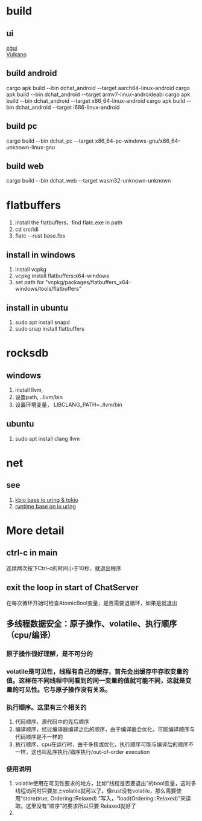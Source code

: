 # build

## ui
[egui](https://github.com/emilk/egui)  
[Vulkano](https://github.com/vulkano-rs/vulkano)  


## build android

cargo apk build --bin dchat_android --target aarch64-linux-android
cargo apk build --bin dchat_android --target armv7-linux-androideabi
cargo apk build --bin dchat_android --target x86_64-linux-android
cargo apk build --bin dchat_android --target i686-linux-android

## build pc

cargo build --bin dchat_pc --target x86_64-pc-windows-gnu/x86_64-unknown-linux-gnu

## build web

cargo build --bin dchat_web --target wasm32-unknown-unknown

# flatbuffers

1. install the flatbuffers，find flatc.exe in path
2. cd src/idl
3. flatc --rust base.fbs

## install in windows

1. install vcpkg
2. vcpkg install flatbuffers:x64-windows
3. set path for "vcpkg/packages/flatbuffers_x64-windows/tools/flatbuffers"

## install in ubuntu

1. sudo apt install snapd
2. sudo snap install flatbuffers

# rocksdb

## windows

1. install llvm,
2. 设置path, ..llvm/bin
3. 设置环境变量， LIBCLANG_PATH=..llvm/bin

## ubuntu

1. sudo apt install clang llvm

# net

## see

1. [kbio base io uring & tokio](https://github.com/KuiBaDB/kbio)
2. [runtime base on io uring](https://github.com/bytedance/monoio)

# More detail

## ctrl-c in main

连续两次按下Ctrl-c的时间小于10秒，就退出程序

## exit the loop in start of ChatServer

在每次循环开始时检查AtomicBool变量，是否需要退循环，如果是就退出

## 多线程数据安全：原子操作、volatile、执行顺序（cpu/编译）

### 原子操作很好理解，是不可分的

### volatile是可见性，线程有自己的缓存，首先会出缓存中存取变量的值。这样在不同线程中同看到的同一变量的值就可能不同，这就是变量的可见性。它与原子操作没有关系。

### 执行顺序。这里有三个相关的

1. 代码顺序，源代码中的先后顺序
2. 编译顺序，经过编译器编译之后的顺序，由于编译器会优化，可能编译顺序与代码顺序是不一样的
3. 执行顺序，cpu在运行时，由于多核或优化，执行顺序可能与编译后的顺序不一样，这也叫乱序执行/错序执行/out-of-order execution

### 使用说明

1. volatile使用在可见性要求的地方，比如“线程是否要退出”的bool变量，这时多线程访问时只要加上volatile就可以了。像rust没有volatile，那么需要使用“store(true, Ordering::Relaxed)
   ”写入，“load(Ordering::Relaxed)”来读取。这里没有“顺序”的要求所以只要 Relaxed就好了
2. 

